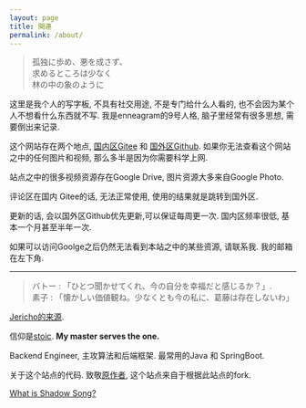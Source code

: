 ```yaml
---
layout: page
title: 関連
permalink: /about/
---
```


> 孤独に歩め、悪を成さず、  
> 求めるところは少なく  
> 林の中の象のように

这里是我个人的写字板, 不具有社交用途, 不是专门给什么人看的, 也不会因为某个人不想看什么东西就不写. 我是enneagram的9号人格, 脑子里经常有很多思想, 需要倒出来记录. 

这个网站存在两个地点, [国内区Gitee](https://shadowfrost.gitee.io/shadowarchive/gitTalk/) 和 [国外区Github](https://easonback26.github.io/ShadowArchive/). 如果你无法查看这个网站之中的任何图片和视频, 那么多半是因为你需要科学上网. 

站点之中的很多视频资源存在Google Drive, 图片资源大多来自Google Photo. 

评论区在国内 Gitee的话, 无法正常使用, 使用的结果就是跳转到国外区. 

更新的话, 会以国外区Github优先更新,可以保证每周更一次. 国内区频率很低, 基本一个月甚至半年一次. 


如果可以访问Goolge之后仍然无法看到本站之中的某些资源, 请联系我.  我的邮箱在左下角. 

---

> バトー : 「ひとつ聞かせてくれ、今の自分を幸福だと感じるか？」.  
> 素子 : 「懐かしい価値観ね。少なくとも今の私に、葛藤は存在しないわ」

[Jericho的来源](https://en.wikipedia.org/wiki/Jericho). 

信仰是[stoic](https://en.wikipedia.org/wiki/Stoicism).  **My master serves the one.** 

Backend Engineer, 主攻算法和后端框架. 最常用的Java 和 SpringBoot. 

关于这个站点的代码. 致敬[原作者](https://himring.top/welcome-to-endworld/), 这个站点来自于根据此站点的fork. 

[What is Shadow Song?](https://www.youtube.com/watch?v=zzoh43oPUVE&ab_channel=YukaKitamura-Topic)

